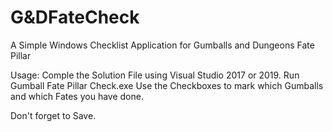 # G&DFateCheck
A Simple Windows Checklist Application for Gumballs and Dungeons Fate Pillar

Usage:
Comple the Solution File using Visual Studio 2017 or 2019.
Run Gumball Fate Pillar Check.exe
Use the Checkboxes to mark which Gumballs and which Fates you have done.

Don't forget to Save.
